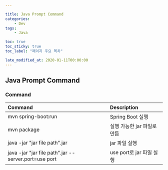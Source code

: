 ```yaml
---

title: Java Prompt Command
categories: 
    - Dev
tags: 
    - Java

toc: true
toc_sticky: true
toc_label: "페이지 주요 목차"

late_modified_at: 2020-01-11T00:00:00
---
```


## Java Prompt Command ##

### Command ###
| Command | Description |
| :------ | :------------- |
| mvn spring-boot:run | Spring Boot 실행 |
| mvn package | 실행 가능한 jar 파일로 만듬 |
| java -jar "jar file path".jar | jar 파일 실행 |
| java -jar "jar file path".jar --server.port=use port | use port로 jar 파일 실행 |
